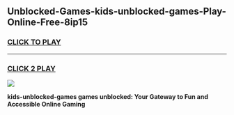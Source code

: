 
## Unblocked-Games-kids-unblocked-games-Play-Online-Free-8ip15
<h3>
<a href="https://premium76.site?title=kids-unblocked-games&ref=26A">CLICK TO PLAY</a></h3>
<hr>

<h3>
<a href="https://premium76.site?title=kids-unblocked-games&ref=26A">CLICK 2 PLAY</a>
  
</h3>

<a href="https://premium76.site?title=kids-unblocked-games&ref=26A"><img src="https://clearcache.store/games.png"></a>


**kids-unblocked-games games unblocked: Your Gateway to Fun and Accessible Online Gaming**
